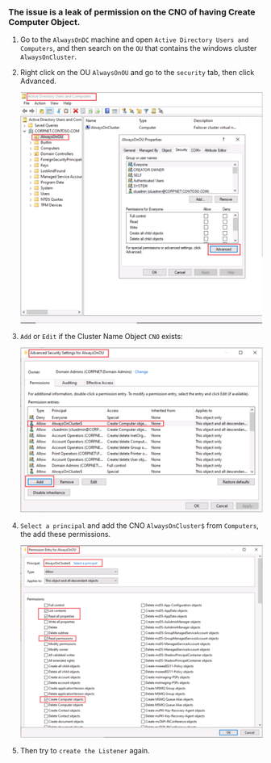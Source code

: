 ### The issue is a leak of permission on the CNO of having Create Computer Object.

1. Go to the `AlwaysOnDC` machine and open `Active Directory Users and Computers`, and then search on the `OU` that contains the windows cluster `AlwaysOnCluster`.
2. Right click on the OU `AlwaysOnOU` and go to the `security` tab, then click Advanced.
   
   ![alt text](https://github.com/MohamedAbdelhalem/Acrreditations/blob/main/AG_Monitor_and_Troubleshooting/media/CNO_OU.png)
   
    
3. `Add` or `Edit` if the Cluster Name Object `CNO` exists:
   
   ![alt text](https://github.com/MohamedAbdelhalem/Acrreditations/blob/main/AG_Monitor_and_Troubleshooting/media/Add_or_edit_CNO.png)

4. `Select a principal` and add the CNO `AlwaysOnCluster$` from `Computers`, the add these permissions.

   ![alt text](https://github.com/MohamedAbdelhalem/Acrreditations/blob/main/AG_Monitor_and_Troubleshooting/media/CNO_Computer_object.png)

5. Then try to `create the Listener` again.

